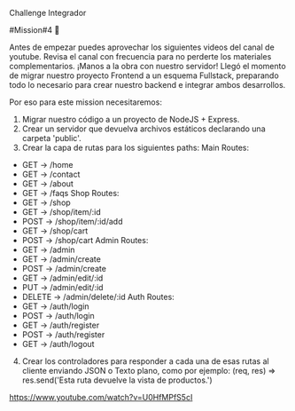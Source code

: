 Challenge Integrador

#Mission#4 🚀

Antes de empezar puedes aprovechar los siguientes videos del canal de
youtube. Revisa el canal con frecuencia para no perderte los materiales
complementarios.
¡Manos a la obra con nuestro servidor!
Llegó el momento de migrar nuestro proyecto Frontend a un esquema
Fullstack, preparando todo lo necesario para crear nuestro backend e
integrar ambos desarrollos.

Por eso para este mission necesitaremos:
1. Migrar nuestro código a un proyecto de NodeJS + Express.
2. Crear un servidor que devuelva archivos estáticos declarando una
carpeta 'public'.
3. Crear la capa de rutas para los siguientes paths:
Main Routes:
- GET -> /home
- GET -> /contact
- GET -> /about
- GET -> /faqs
Shop Routes:
- GET -> /shop
- GET -> /shop/item/:id
- POST -> /shop/item/:id/add
- GET -> /shop/cart
- POST -> /shop/cart
Admin Routes:
- GET -> /admin
- GET -> /admin/create
- POST -> /admin/create
- GET -> /admin/edit/:id
- PUT -> /admin/edit/:id
- DELETE -> /admin/delete/:id
Auth Routes:
- GET -> /auth/login
- POST -> /auth/login
- GET -> /auth/register
- POST -> /auth/register
- GET -> /auth/logout
4. Crear los controladores para responder a cada una de esas rutas al
cliente enviando JSON o Texto plano, como por ejemplo:
(req, res) => res.send('Esta ruta devuelve la vista de
productos.')

https://www.youtube.com/watch?v=U0HfMPfS5cI